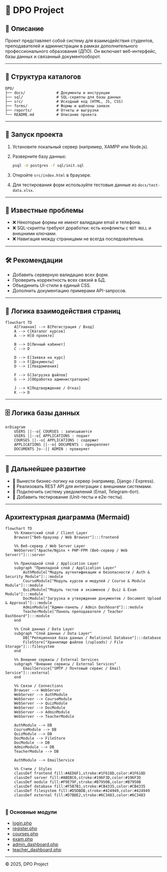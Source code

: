 # 📘 DPO Project

## 📖 Описание

Проект представляет собой систему для взаимодействия студентов, преподавателей и администрации в рамках дополнительного профессионального образования (ДПО). Он включает веб-интерфейс, базы данных и связанный документооборот.

---

## 📂 Структура каталогов

```
DPO/
├── docs/              # Документы и инструкции
├── sql/               # SQL-скрипты для базы данных
├── src/               # Исходный код (HTML, JS, CSS)
├── forms/             # Формы и шаблоны заявок
├── reports/           # Отчеты и выгрузки
└── README.md          # Описание проекта
```

---

## 🚀 Запуск проекта

1. Установите локальный сервер (например, XAMPP или Node.js).
2. Разверните базу данных:

   ```bash
   psql -U postgres -f sql/init.sql
   ```
3. Откройте `src/index.html` в браузере.
4. Для тестирования форм используйте тестовые данные из `docs/test-data.xlsx`.

---

## 📌 Известные проблемы

* ❌ Некоторые формы не имеют валидации email и телефона.
* ❌ SQL-скрипты требуют доработки: есть конфликты с `NOT NULL` и внешними ключами.
* ❌ Навигация между страницами не всегда последовательна.

---

## 🛠 Рекомендации

* Добавить серверную валидацию всех форм.
* Проверить корректность всех связей в БД.
* Объединить UI-стили в единый CSS.
* Дополнить документацию примерами API-запросов.

---

## 🔗 Логика взаимодействия страниц

```mermaid
flowchart TD
    A[Главная] --> B[Регистрация / Вход]
    A --> C[Каталог курсов]
    A --> H[О проекте]

    B --> D[Личный кабинет]
    C --> D

    D --> E[Заявка на курс]
    D --> F[Документы]
    D --> I[Уведомления]

    F --> G[Загрузка файлов]
    G --> J[Обработка администратором]

    J --> K[Подтверждение / Отказ]
    K --> D
```

---

## 🗄 Логика базы данных

```mermaid
erDiagram
    USERS ||--o{ COURSES : записывается
    USERS ||--o{ APPLICATIONS : подает
    COURSES ||--o{ APPLICATIONS : содержит
    APPLICATIONS ||--o{ DOCUMENTS : прикрепляет
    DOCUMENTS }o--|| ADMIN : проверяет
```

---

## 🎯 Дальнейшее развитие

* 📌 Вынести бизнес-логику на сервер (например, Django / Express).
* 📌 Реализовать REST API для интеграции с внешними системами.
* 📌 Подключить систему уведомлений (Email, Telegram-бот).
* 📌 Добавить тестирование (Unit-тесты и e2e-тесты).

---

## Архитектурная диаграмма (Mermaid)

```mermaid
flowchart TD
    %% Клиентский слой / Client Layer
    Browser["Веб-браузер / Web Browser"]:::frontend

    %% Веб-сервер / Web Server Layer
    WebServer["Apache/Nginx + PHP-FPM (Веб-сервер / Web Server)"]:::server

    %% Прикладной слой / Application Layer
    subgraph "Прикладной слой / Application Layer"
        AuthModule["Модуль аутентификации и безопасности / Auth & Security Module"]:::module
        CourseModule["Модуль курсов и модулей / Course & Module Module"]:::module
        QuizModule["Модуль тестов и экзаменов / Quiz & Exam Module"]:::module
        DocModule["Загрузка и утверждение документов / Document Upload & Approval"]:::module
        AdminModule["Админ-панель / Admin Dashboard"]:::module
        TeacherModule["Панель преподавателя / Teacher Dashboard"]:::module
    end

    %% Слой данных / Data Layer
    subgraph "Слой данных / Data Layer"
        DB["Реляционная база данных / Relational Database"]:::database
        FileStore["Хранилище файлов (/uploads) / File Storage"]:::filesystem
    end

    %% Внешние сервисы / External Services
    subgraph "Внешние сервисы / External Services"
        EmailService["SMTP / Почтовый сервис / Email Service"]:::external
    end

    %% Связи / Connections
    Browser --> WebServer
    WebServer --> AuthModule
    WebServer --> CourseModule
    WebServer --> QuizModule
    WebServer --> DocModule
    WebServer --> AdminModule
    WebServer --> TeacherModule

    AuthModule --> DB
    CourseModule --> DB
    QuizModule --> DB
    DocModule --> FileStore
    DocModule --> DB
    AdminModule --> DB
    TeacherModule --> DB

    AuthModule --> EmailService

    %% Стили / Styles
    classDef frontend fill:#AED6F1,stroke:#1F618D,color:#1F618D
    classDef server fill:#ABEBC6,stroke:#196F3D,color:#196F3D
    classDef module fill:#F9E79F,stroke:#B7950B,color:#B7950B
    classDef database fill:#F5B7B1,stroke:#CB4335,color:#CB4335
    classDef filesystem fill:#D5DBDB,stroke:#424949,color:#424949
    classDef external fill:#D7BDE2,stroke:#6C3483,color:#6C3483


```
### 🔗 Основные модули
- [login.php](./login.php)
- [register.php](./register.php)
- [courses.php](./courses.php)
- [exam.php](./exam.php)
- [admin_dashboard.php](./admin_dashboard.php)
- [teacher_dashboard.php](./teacher_dashboard.php)

---

© 2025, DPO Project
